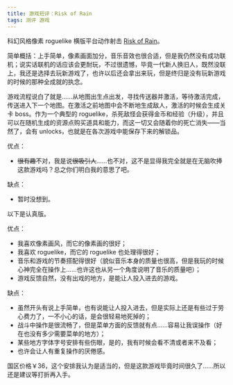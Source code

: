 ```yaml
---
title: 游戏短评：Risk of Rain
tags: 测评 游戏
---
```


科幻风格像素 roguelike 横版平台动作射击 [Risk of Rain](https://store.steampowered.com/app/248820/Risk_of_Rain/)。

简单概括：上手简单，像素画面加分，音乐音效也很合适，但是我仍然没有成功联机；说实话联机的话应该会更耐玩，不过很遗憾，毕竟一代新人换旧人，既然没联上，我还是选择去玩新游戏了，也许以后还会拿出来玩，但是终归是没有玩新游戏的时候的那种全成就的执念。

<!-- more -->

游戏流程说白了就是……从地图出生点出发，寻找传送器并激活，等待激活完成，传送进入下一个地图。在激活之前地图中会不断地生成敌人，激活的时候会生成关卡 boss。作为一个典型的 roguelike，杀死敌怪会获得金币和经验（升级），并且可以在随机生成的资源点购买道具和能力，而这一切又会随着你的死亡消失——当然了，会有 unlocks，也就是在各次游戏中能保存下来的解锁品。

优点：

- ~~很有趣~~不对，我是说~~很吸引人~~……也不对，这不是显得我完全就是在无脑吹捧这款游戏吗？总之你们明白我的意思了吧。

缺点：

- 暂时没想到。

以下是认真版。

优点：

- 我喜欢像素画风，而它的像素画的很好；
- 我喜欢 roguelike，而它的 roguelike 也处理得很好；
- 音乐和游戏的节奏搭配得很好（貌似音乐本身的质量也很高，但是我玩的时候心神完全在操作上……也许这也从另一个角度说明了音乐的质量吧）；
- 游戏反馈自然，没有出戏的地方，是能让人投入进去的游戏。

缺点：

- 虽然开头有说上手简单，也有说能让人投入进去，但是实际上还是有些过于劳心费力了，一不小心的话，是会很轻易地死掉的；
- 战斗中操作是很流畅了，但是菜单方面的反馈就有点……容易让我误操作（好在也没有多少需要菜单的地方）；
- 某些地方字体字号安排有些伤眼，是的，我有时候会看不清或者来不及看；
- 也许会让人有重复操作的厌倦感。

国区价格￥36，这个安排我认为是适当的，但是这款游戏毕竟时间很久了……所以还是建议等打折再入手。

